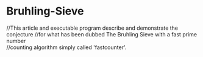 # Bruhling-Sieve
//This article and executable program describe and demonstrate the conjecture 
//for what has been dubbed The Bruhling Sieve with a fast prime number  
//counting algorithm simply called 'fastcounter'.

